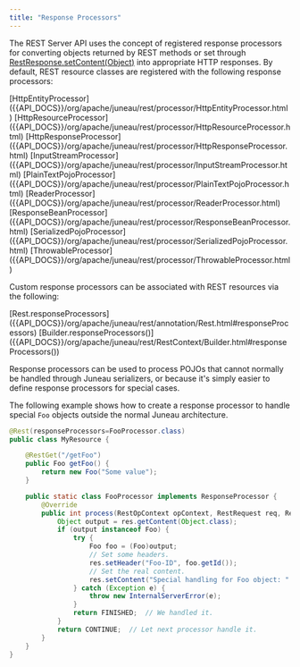 ```yaml
---
title: "Response Processors"
---
```


The REST Server API uses the concept of registered response processors for converting objects returned by REST methods
or set through [RestResponse.setContent(Object)]({{API_DOCS}}/org/apache/juneau/rest/RestResponse.html#setContent(Object)) into appropriate HTTP responses.
By default, REST resource classes are registered with the following response processors:

<tree>
<node-0><java-class>[HttpEntityProcessor]({{API_DOCS}}/org/apache/juneau/rest/processor/HttpEntityProcessor.html)</java-class></node-0>
<node-0><java-class>[HttpResourceProcessor]({{API_DOCS}}/org/apache/juneau/rest/processor/HttpResourceProcessor.html)</java-class></node-0>
<node-0><java-class>[HttpResponseProcessor]({{API_DOCS}}/org/apache/juneau/rest/processor/HttpResponseProcessor.html)</java-class></node-0>
<node-0><java-class>[InputStreamProcessor]({{API_DOCS}}/org/apache/juneau/rest/processor/InputStreamProcessor.html)</java-class></node-0>
<node-0><java-class>[PlainTextPojoProcessor]({{API_DOCS}}/org/apache/juneau/rest/processor/PlainTextPojoProcessor.html)</java-class></node-0>
<node-0><java-class>[ReaderProcessor]({{API_DOCS}}/org/apache/juneau/rest/processor/ReaderProcessor.html)</java-class></node-0>
<node-0><java-class>[ResponseBeanProcessor]({{API_DOCS}}/org/apache/juneau/rest/processor/ResponseBeanProcessor.html)</java-class></node-0>
<node-0><java-class>[SerializedPojoProcessor]({{API_DOCS}}/org/apache/juneau/rest/processor/SerializedPojoProcessor.html)</java-class></node-0>
<node-0><java-class>[ThrowableProcessor]({{API_DOCS}}/org/apache/juneau/rest/processor/ThrowableProcessor.html)</java-class></node-0>
</tree>

Custom response processors can be associated with REST resources via the following:

<tree>
<node-0><java-method-annnotation>[Rest.responseProcessors]({{API_DOCS}}/org/apache/juneau/rest/annotation/Rest.html#responseProcessors)</java-method-annnotation></node-0>
<node-0><java-method>[Builder.responseProcessors()]({{API_DOCS}}/org/apache/juneau/rest/RestContext/Builder.html#responseProcessors())</java-method></node-0>
</tree>

Response processors can be used to process POJOs that cannot normally be handled through Juneau serializers, or because
it's simply easier to define response processors for special cases.

The following example shows how to create a response processor to handle special `Foo` objects outside the normal Juneau
architecture.

```java
@Rest(responseProcessors=FooProcessor.class)
public class MyResource {

    @RestGet("/getFoo")
    public Foo getFoo() {
        return new Foo("Some value");
    }

    public static class FooProcessor implements ResponseProcessor {
        @Override
        public int process(RestOpContext opContext, RestRequest req, RestResponse res) {
            Object output = res.getContent(Object.class);
            if (output instanceof Foo) {
                try {
                    Foo foo = (Foo)output;
                    // Set some headers.
                    res.setHeader("Foo-ID", foo.getId());
                    // Set the real content.
                    res.setContent("Special handling for Foo object: " + foo.getValue());
                } catch (Exception e) {
                    throw new InternalServerError(e);
                }
                return FINISHED;  // We handled it.
            }
            return CONTINUE;  // Let next processor handle it.
        }
    }
}
```
